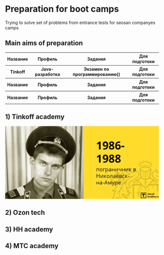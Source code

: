 <h1>Preparation for boot camps</h1>
Trying to solve set of problems from entrance tests for seosan companyes camps

<h2>Main aims of preparation</h2>
<table>
    <thead>
    <tr>
        <th>Название</th>
        <th>Профиль</th>
        <th>Задания</th>
        <th>Для подготоки</th>
    </tr>
    </thead>
    <tbody>
    <tr>
        <th>Tinkoff</th>
        <th>Java-разработка</th>
        <th>Экзамен по программированию()</th>
        <th>Для подготоки</th>
    </tr>
    <tr>
        <th>Название</th>
        <th>Профиль</th>
        <th>Задания</th>
        <th>Для подготоки</th>
    </tr>
    <tr>
        <th>Название</th>
        <th>Профиль</th>
        <th>Задания</th>
        <th>Для подготоки</th>
    </tr>
    </tbody>
</table>
<h2>1) Tinkoff academy</h2>
<img src="./img/Tinkoff.png">
<h2>2) Ozon tech</h2>

<h2>3) HH academy</h2>

<h2>4) MTC academy</h2>

